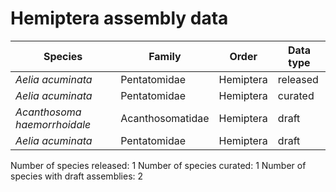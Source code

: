 # Hemiptera assembly data

| Species | Family | Order | Data type |
| -- | --- | --- | --- |
| *Aelia acuminata* | Pentatomidae | Hemiptera | released |
| *Aelia acuminata* | Pentatomidae | Hemiptera | curated |
| *Acanthosoma haemorrhoidale* | Acanthosomatidae | Hemiptera | draft |
| *Aelia acuminata* | Pentatomidae | Hemiptera | draft |

Number of species released: 1
Number of species curated: 1
Number of species with draft assemblies: 2

